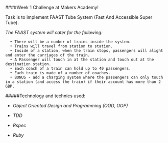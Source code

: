 ####Week 1 Challenge at Makers Academy!

Task is to implement FAAST Tube System (Fast And Accessible Super Tube).

*The FAAST system will cater for the following:*

```
  • There will be a number of trains inside the system.
  • Trains will travel from station to station.
  • Inside of a station, when the train stops, passengers will alight and enter the carriages of the train.
  • A Passenger will touch in at the station and touch out at the destination station.
  • Each coach of a train can hold up to 40 passengers.
  • Each train is made of a number of coaches.
  • BONUS - add a charging system where the passengers can only touch in a station (and access the train) if their account has more than 2 GBP.
```

#####Technology and technics used:

- *Object Oriented Design and Programming (OOD, OOP)*

- *TDD*

- *Rspec*

- *Ruby*
